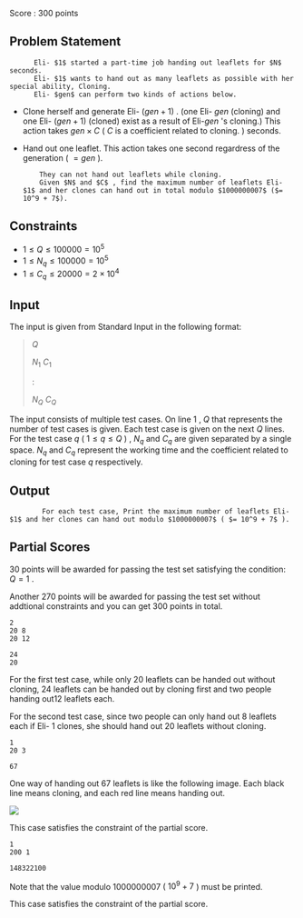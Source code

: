 Score : $300$ points

    
    
      
	

## Problem Statement

	

          Eli- $1$ started a part-time job handing out leaflets for $N$ seconds. 
          Eli- $1$ wants to hand out as many leaflets as possible with her special ability, Cloning.  
          Eli- $gen$ can perform two kinds of actions below. 
	

	

- Clone herself and generate Eli- $(gen + 1)$ .  (one Eli- $gen$ (cloning) and one Eli- $(gen + 1)$ (cloned) exist as a result of Eli-$gen$ 's cloning.)
            This action takes $gen \times C$ ( $C$ is a coefficient related to cloning. ) seconds.
- Hand out one leaflet. This action takes one second regardress of the generation ( $=gen$ ).

	

          They can not hand out leaflets while cloning. 
          Given $N$ and $C$ , find the maximum number of leaflets Eli- $1$ and her clones can hand out in total modulo $1000000007$ ($= 10^9 + 7$). 
	

      
    
    
    
      
	

## Constraints

	

- $1 \leq Q \leq 100000 = 10^5$
- $1 \leq N_q \leq 100000 = 10^5$
- $1 \leq C_q \leq 20000 = 2 \times 10^4$

      
    

    
    
    
      
	
	  

## Input

	  

The input is given from Standard Input in the following format: 

> $Q$
> 
> $N_1$ $C_1$
> 
> :
> 
> $N_Q$ $C_Q$
	  

The input consists of multiple test cases. On line $1$ ,  $Q$ that represents the number of test cases is given. 
            Each test case is given on the next $Q$ lines.
            For the test case $q$ ( $1 \leq q \leq Q$ ) , $N_q$ and 
            $C_q$ are given separated by a single space. 
            $N_q$ and $C_q$ represent the working time and the coefficient related to cloning for test case $q$ respectively. 
	  

	
      
      
      
	
	  

## Output

	  

            For each test case, Print the maximum number of leaflets Eli- $1$ and her clones can hand out modulo $1000000007$ ( $= 10^9 + 7$ ). 
	

      
      
	
	  

## Partial Scores

	  

 $30$ points will be awarded for passing the test set satisfying the condition: $Q = 1$ . 

	  

Another $270$ points will be awarded for passing the test set without addtional constraints and you can get $300$ points in total. 

	
      
      
    
    
    
    
    
      
	
```input1
2
20 8
20 12
```
      
    
    
    
      
	
```output1
24
20
```
	
	

 For the first test case, while only $20$ leaflets can be handed out without cloning,
	  $24$ leaflets can be handed out by cloning first and two people handing out$12$ leaflets each. 

	

 For the second test case, since two people can only hand out $8$ leaflets each if Eli- $1$ clones, she should hand out $20$ leaflets without cloning. 

 
      
    
    
    
      
	
```input2
1
20 3
```
      
    
    
    
      
	
```output2
67
```

One way of handing out 67 leaflets is like the following image. Each black line means cloning, and each red line means handing out. 

  ![](https://atcoder.jp/img/other/kupc2016/sushi/sample2.png)

	

 This case satisfies the constraint of the partial score. 

      
    
    
    
      
	
```input3
1
200 1
```
      
    
    
    
      
	
```output3
148322100
```
	

 Note that the value modulo $1000000007$ ( $10^9 + 7$ ) must be printed. 

	

 This case satisfies the constraint of the partial score.